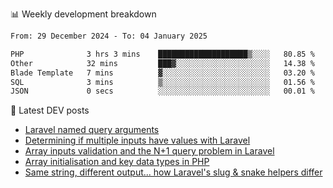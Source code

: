 📊 Weekly development breakdown
<!--START_SECTION:waka-->

```txt
From: 29 December 2024 - To: 04 January 2025

PHP              3 hrs 3 mins    ████████████████████▒░░░░   80.85 %
Other            32 mins         ███▓░░░░░░░░░░░░░░░░░░░░░   14.38 %
Blade Template   7 mins          ▓░░░░░░░░░░░░░░░░░░░░░░░░   03.20 %
SQL              3 mins          ▒░░░░░░░░░░░░░░░░░░░░░░░░   01.56 %
JSON             0 secs          ░░░░░░░░░░░░░░░░░░░░░░░░░   00.01 %
```

<!--END_SECTION:waka-->

📕 Latest DEV posts
<!-- BLOG-POST-LIST:START -->
- [Laravel named query arguments](https://dev.to/michaelvickersuk/laravel-named-query-arguments-28kd)
- [Determining if multiple inputs have values with Laravel](https://dev.to/michaelvickersuk/determining-if-multiple-inputs-have-values-with-laravel-km6)
- [Array inputs validation and the N+1 query problem in Laravel](https://dev.to/michaelvickersuk/array-inputs-validation-and-the-n1-query-problem-in-laravel-2agb)
- [Array initialisation and key data types in PHP](https://dev.to/michaelvickersuk/array-initialisation-and-key-data-types-in-php-1e5b)
- [Same string, different output... how Laravel&#39;s slug &amp; snake helpers differ](https://dev.to/michaelvickersuk/same-string-different-output-how-laravels-slug-snake-helpers-differ-1ccj)
<!-- BLOG-POST-LIST:END -->
